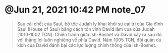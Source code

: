 # @Jun 21, 2021 10:42 PM note_07

> Sau cái chết của Saul, bộ tộc Judah ly khai khỏi sự cai trị của Gia đình Saul (House of Saul) bằng cách tôn vinh David làm vua của Judah [1010-1002 TCN]. Chiến tranh giữa Ish-Boshet và David xảy ra sau đó với thắng lợi luôn nghiêng về phía David. Năm 1005 TCN, đội quân du kích của David đánh bại các lực lượng chính thống của Ish-Boshet.